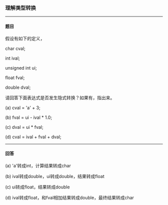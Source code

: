 ### 理解类型转换
***
#### 题目

假设有如下的定义，  

char cval;  

int ival;  

unsigned int ui;  

float fval;  

double dval;  

请回答下面表达式是否发生隐式转换？如果有，指出来。  

(a) cval = 'a' + 3;  

(b) fval = ui - ival * 1.0;  

(c) dval = ui * fval;  

(d) cval = ival + fval + dval;

***
#### 回答

(a) 'a'转成int，计算结果转成char  

(b) ival转成double，ui转成double，结果转成float  

(c) ui转成float，结果转成double  

(d) ival转成float，和fval相加结果转成double，最终结果转成char
